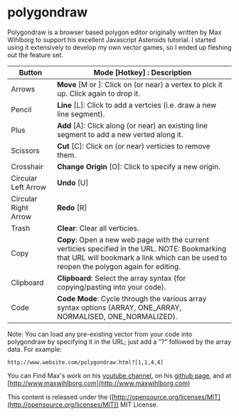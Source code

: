 
# polygondraw


Polygondraw is a browser based polygon editor originally written by Max Wihlborg to support his excellent Javascript Asteroids tutorial. I started using it extensively to develop my own vector games, so I ended up fleshing out the feature set.

Button | Mode [Hotkey] : Description
------ | --------
Arrows | **Move** [M or <escape>]: Click on (or near) a vertex to pick it up. Click again to drop it.
Pencil | **Line** [L]: Click to add a vertcies (i.e. draw a new line segment).
Plus   | **Add** [A]:  Click along (or near) an existing line segment to add a new verted along it.
Scissors | **Cut** [C]: Click on (or near) verticies to remove them.
Crosshair | **Change Origin** [O]: Click to specify a new origin. 
Circular Left Arrow | **Undo** [U]
Circular Right Arrow | **Redo** [R]
Trash | **Clear**: Clear all verticies.
Copy | **Copy**: Open a new web page with the current verticies specified in the URL.  NOTE: Bookmarking that URL will bookmark a link which can be used to reopen the polygon again for editing.
Clipboard | **Clipboard**: Select the array syntax (for copying/pasting into your code).
Code | **Code Mode**: Cycle through the various array syntax options (ARRAY, ONE_ARRAY, NORMALISED, ONE_NORMALIZED).

Note: You can load any pre-existing vector from your code into polygondraw by specifying it in the URL; just add a "?" followed by the array data.  For example:  
```
http://www.website.com/polygondraw.html?[1,1,4,4]
```

You can Find Max's work on his [youtube channel](https://www.youtube.com/channel/UCZXyfVkPTnv-Z0xY9hA9Pyw), on his [github page](https://github.com/maxwihlborg), and at [http://www.maxwihlborg.com](http://www.maxwihlborg.com)

This content is released under the ([http://opensource.org/licenses/MIT](http://opensource.org/licenses/MIT)) MIT License.